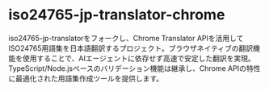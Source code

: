 # iso24765-jp-translator-chrome

iso24765-jp-translatorをフォークし、Chrome Translator APIを活用してISO24765用語集を日本語翻訳するプロジェクト。ブラウザネイティブの翻訳機能を使用することで、AIエージェントに依存せず高速で安定した翻訳を実現。TypeScript/Node.jsベースのバリデーション機能は継承し、Chrome APIの特性に最適化された用語集作成ツールを提供します。
